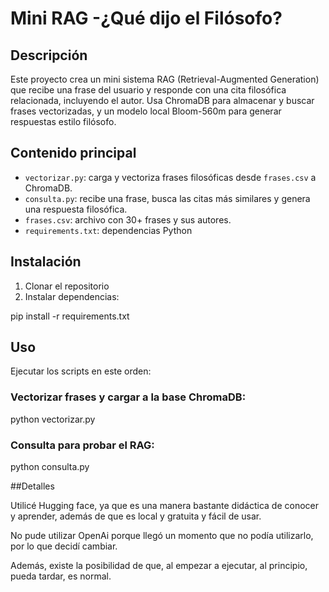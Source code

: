 # Mini RAG -¿Qué dijo el Filósofo?

## Descripción

Este proyecto crea un mini sistema RAG (Retrieval-Augmented Generation) que recibe una frase del usuario y responde con una cita filosófica relacionada, incluyendo el autor. Usa ChromaDB para almacenar y buscar frases vectorizadas, y un modelo local Bloom-560m para generar respuestas estilo filósofo.

## Contenido principal

- `vectorizar.py`: carga y vectoriza frases filosóficas desde `frases.csv` a ChromaDB.  
- `consulta.py`: recibe una frase, busca las citas más similares y genera una respuesta filosófica.  
- `frases.csv`: archivo con 30+ frases y sus autores.  
- `requirements.txt`: dependencias Python

## Instalación

1. Clonar el repositorio  
2. Instalar dependencias:

pip install -r requirements.txt

## Uso

Ejecutar los scripts en este orden:

### Vectorizar frases y cargar a la base ChromaDB:

python vectorizar.py

### Consulta para probar el RAG:

python consulta.py

##Detalles

Utilicé Hugging face, ya que es una manera bastante didáctica de conocer y aprender, además de que es local y gratuita y fácil de usar.

No pude utilizar OpenAi porque llegó un momento que no podía utilizarlo, por lo que decidí cambiar.

Además, existe la posibilidad de que, al empezar a ejecutar, al principio, pueda tardar, es normal.